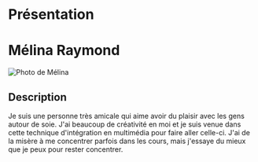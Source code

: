 # Présentation



# Mélina Raymond
![Photo de Mélina](Repository/medias.md/https://user-images.githubusercontent.com/89647786/152877644-13d0d9fb-016c-4abb-8847-607ac27e5f40.jpg)
## Description
Je suis une personne très amicale qui aime avoir du plaisir avec les gens autour de soie. J'ai beaucoup de créativité en moi et je suis venue dans cette technique d'intégration en multimédia pour faire aller celle-ci. J'ai de la misère à me concentrer parfois dans les cours, mais j'essaye du mieux que je peux pour rester concentrer.
